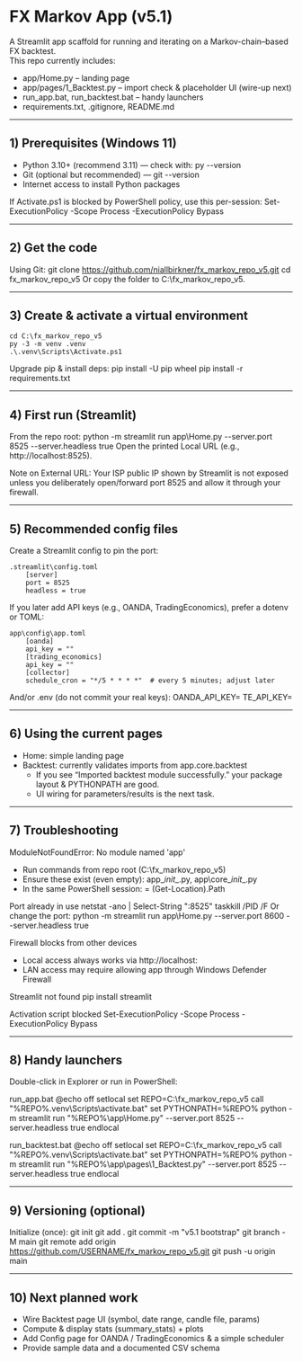 ﻿# FX Markov App (v5.1)

A Streamlit app scaffold for running and iterating on a Markov-chain–based FX backtest.  
This repo currently includes:
- app/Home.py – landing page
- app/pages/1_Backtest.py – import check & placeholder UI (wire-up next)
- run_app.bat, run_backtest.bat – handy launchers
- requirements.txt, .gitignore, README.md

---

## 1) Prerequisites (Windows 11)
- Python 3.10+ (recommend 3.11) — check with: py --version
- Git (optional but recommended) — git --version
- Internet access to install Python packages

If Activate.ps1 is blocked by PowerShell policy, use this per-session:
    Set-ExecutionPolicy -Scope Process -ExecutionPolicy Bypass

---

## 2) Get the code
Using Git:
    git clone https://github.com/niallbirkner/fx_markov_repo_v5.git
    cd fx_markov_repo_v5
Or copy the folder to C:\fx_markov_repo_v5.

---

## 3) Create & activate a virtual environment
    cd C:\fx_markov_repo_v5
    py -3 -m venv .venv
    .\.venv\Scripts\Activate.ps1

Upgrade pip & install deps:
    pip install -U pip wheel
    pip install -r requirements.txt

---

## 4) First run (Streamlit)
From the repo root:
    python -m streamlit run app\Home.py --server.port 8525 --server.headless true
Open the printed Local URL (e.g., http://localhost:8525).

Note on External URL: Your ISP public IP shown by Streamlit is not exposed unless you deliberately open/forward port 8525 and allow it through your firewall.

---

## 5) Recommended config files
Create a Streamlit config to pin the port:

    .streamlit\config.toml
        [server]
        port = 8525
        headless = true

If you later add API keys (e.g., OANDA, TradingEconomics), prefer a dotenv or TOML:

    app\config\app.toml
        [oanda]
        api_key = ""
        [trading_economics]
        api_key = ""
        [collector]
        schedule_cron = "*/5 * * * *"  # every 5 minutes; adjust later

And/or .env (do not commit your real keys):
    OANDA_API_KEY=
    TE_API_KEY=

---

## 6) Using the current pages
- Home: simple landing page
- Backtest: currently validates imports from app.core.backtest
  - If you see “Imported backtest module successfully.” your package layout & PYTHONPATH are good.
  - UI wiring for parameters/results is the next task.

---

## 7) Troubleshooting
ModuleNotFoundError: No module named 'app'
- Run commands from repo root (C:\fx_markov_repo_v5)
- Ensure these exist (even empty): app\__init__.py, app\core\__init__.py
- In the same PowerShell session:
       = (Get-Location).Path

Port already in use
      netstat -ano | Select-String ":8525"
      taskkill /PID <pid> /F
Or change the port:
      python -m streamlit run app\Home.py --server.port 8600 --server.headless true

Firewall blocks from other devices
- Local access always works via http://localhost:<port>
- LAN access may require allowing app through Windows Defender Firewall

Streamlit not found
      pip install streamlit

Activation script blocked
      Set-ExecutionPolicy -Scope Process -ExecutionPolicy Bypass

---

## 8) Handy launchers
Double-click in Explorer or run in PowerShell:

run_app.bat
      @echo off
      setlocal
      set REPO=C:\fx_markov_repo_v5
      call "%REPO%\.venv\Scripts\activate.bat"
      set PYTHONPATH=%REPO%
      python -m streamlit run "%REPO%\app\Home.py" --server.port 8525 --server.headless true
      endlocal

run_backtest.bat
      @echo off
      setlocal
      set REPO=C:\fx_markov_repo_v5
      call "%REPO%\.venv\Scripts\activate.bat"
      set PYTHONPATH=%REPO%
      python -m streamlit run "%REPO%\app\pages\1_Backtest.py" --server.port 8525 --server.headless true
      endlocal

---

## 9) Versioning (optional)
Initialize (once):
      git init
      git add .
      git commit -m "v5.1 bootstrap"
      git branch -M main
      git remote add origin https://github.com/USERNAME/fx_markov_repo_v5.git
      git push -u origin main

---

## 10) Next planned work
- Wire Backtest page UI (symbol, date range, candle file, params)
- Compute & display stats (summary_stats) + plots
- Add Config page for OANDA / TradingEconomics & a simple scheduler
- Provide sample data and a documented CSV schema

